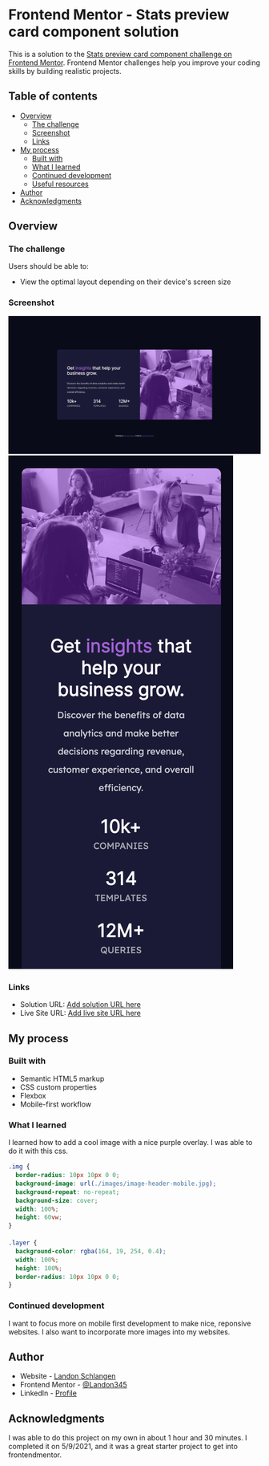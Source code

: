 # Frontend Mentor - Stats preview card component solution

This is a solution to the [Stats preview card component challenge on Frontend Mentor](https://www.frontendmentor.io/challenges/stats-preview-card-component-8JqbgoU62). Frontend Mentor challenges help you improve your coding skills by building realistic projects.

## Table of contents

- [Overview](#overview)
  - [The challenge](#the-challenge)
  - [Screenshot](#screenshot)
  - [Links](#links)
- [My process](#my-process)
  - [Built with](#built-with)
  - [What I learned](#what-i-learned)
  - [Continued development](#continued-development)
  - [Useful resources](#useful-resources)
- [Author](#author)
- [Acknowledgments](#acknowledgments)

## Overview

### The challenge

Users should be able to:

- View the optimal layout depending on their device's screen size

### Screenshot

![Completed desktop design](./completed-desktop.png)
![Completed mobile disign](./completed-mobile.png)

### Links

- Solution URL: [Add solution URL here](https://your-solution-url.com)
- Live Site URL: [Add live site URL here](https://your-live-site-url.com)

## My process

### Built with

- Semantic HTML5 markup
- CSS custom properties
- Flexbox
- Mobile-first workflow

### What I learned

I learned how to add a cool image with a nice purple overlay.
I was able to do it with this css.

```css
.img {
  border-radius: 10px 10px 0 0;
  background-image: url(./images/image-header-mobile.jpg);
  background-repeat: no-repeat;
  background-size: cover;
  width: 100%;
  height: 60vw;
}

.layer {
  background-color: rgba(164, 19, 254, 0.4);
  width: 100%;
  height: 100%;
  border-radius: 10px 10px 0 0;
}
```

### Continued development

I want to focus more on mobile first development to make nice, reponsive websites. I also want to incorporate more images into my websites.

## Author

- Website - [Landon Schlangen](https://www.landonschlangen.com)
- Frontend Mentor - [@Landon345](https://www.frontendmentor.io/profile/Landon345)
- LinkedIn - [Profile](https://www.linkedin.com/in/landon-schlangen-a3989a16b/)

## Acknowledgments

I was able to do this project on my own in about 1 hour and 30 minutes. I completed it on 5/9/2021, and it was a great starter project to get into frontendmentor.
